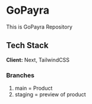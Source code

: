 
# GoPayra

This is GoPayra Repository


## Tech Stack

**Client:** Next, TailwindCSS

### Branches 
1. main = Product
2. staging = preview of product